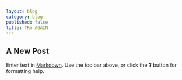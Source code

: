 ```yaml
---
layout: blog
category: blog
published: false
title: TRY AGAIN
---
```


## A New Post

Enter text in [Markdown](http://daringfireball.net/projects/markdown/). Use the toolbar above, or click the **?** button for formatting help.

